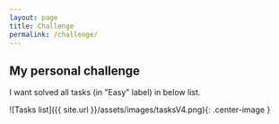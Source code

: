 ```yaml
---
layout: page
title: Challenge
permalink: /challenge/
---
```

## My personal challenge

I want solved all tasks (in "Easy" label) in below list. 

![Tasks list]({{ site.url }}/assets/images/tasksV4.png){: .center-image }
